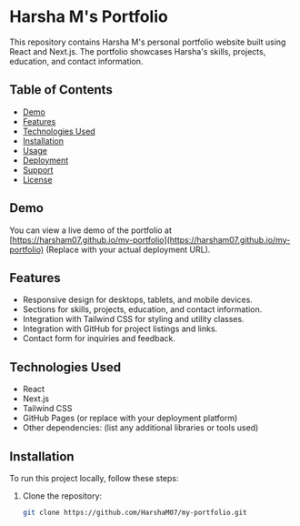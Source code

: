 # Harsha M's Portfolio

This repository contains Harsha M's personal portfolio website built using React and Next.js. The portfolio showcases Harsha's skills, projects, education, and contact information.

## Table of Contents

- [Demo](#demo)
- [Features](#features)
- [Technologies Used](#technologies-used)
- [Installation](#installation)
- [Usage](#usage)
- [Deployment](#deployment)
- [Support](#support)
- [License](#license)

## Demo

You can view a live demo of the portfolio at [https://harsham07.github.io/my-portfolio](https://harsham07.github.io/my-portfolio) (Replace with your actual deployment URL).

## Features

- Responsive design for desktops, tablets, and mobile devices.
- Sections for skills, projects, education, and contact information.
- Integration with Tailwind CSS for styling and utility classes.
- Integration with GitHub for project listings and links.
- Contact form for inquiries and feedback.

## Technologies Used

- React
- Next.js
- Tailwind CSS
- GitHub Pages (or replace with your deployment platform)
- Other dependencies: (list any additional libraries or tools used)

## Installation

To run this project locally, follow these steps:

1. Clone the repository:

   ```bash
   git clone https://github.com/HarshaM07/my-portfolio.git
